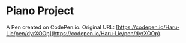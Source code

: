 # Piano Project

A Pen created on CodePen.io. Original URL: [https://codepen.io/Haru-Lie/pen/dyrXOOp](https://codepen.io/Haru-Lie/pen/dyrXOOp).

